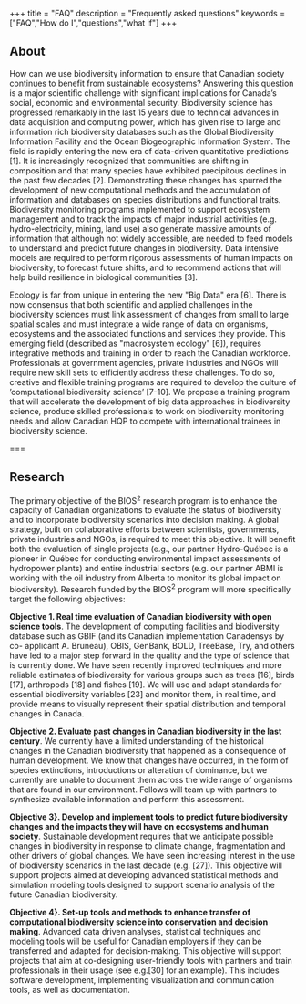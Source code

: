 +++
title = "FAQ"
description = "Frequently asked questions"
keywords = ["FAQ","How do I","questions","what if"]
+++


## About

How can we use biodiversity information to ensure that Canadian society
continues to benefit from sustainable ecosystems? Answering this question is a
major scientific challenge with significant implications for Canada’s social,
economic and environmental security. Biodiversity science has progressed
remarkably in the last 15 years due to technical advances in data acquisition
and computing power, which has given rise to large and information rich
biodiversity databases such as the Global Biodiversity Information Facility
and the Ocean Biogeographic Information System. The field is rapidly entering
the new era of data-driven quantitative predictions [1]. It is increasingly
recognized that communities are shifting in composition and that many species
have exhibited precipitous declines in the past few decades [2]. Demonstrating
these changes has spurred the development of new computational methods and the
accumulation of information and databases on species distributions and
functional traits. Biodiversity monitoring programs implemented to support
ecosystem management and to track the impacts of major industrial activities
(e.g. hydro-electricity, mining, land use) also generate massive amounts of
information that although not widely accessible, are needed to feed models to
understand and predict future changes in biodiversity. Data intensive models
are required to perform rigorous assessments of human impacts on biodiversity,
to forecast future shifts, and to recommend actions that will help build
resilience in biological communities [3].

Ecology is far from unique in entering the new "Big Data" era [6]. There is
now consensus that both scientific and applied challenges in the biodiversity
sciences must link assessment of changes from small to large spatial scales
and must integrate a wide range of data on organisms, ecosystems and the
associated functions and services they provide. This emerging field (described
as "macrosystem ecology" [6]), requires integrative methods and training in
order to reach the Canadian workforce. Professionals at government agencies,
private industries and NGOs will require new skill sets to efficiently address
these challenges. To do so, creative and flexible training programs are
required to develop the culture of ’computational biodiversity science’
[7-10]. We propose a training program that will accelerate the development of
big data approaches in biodiversity science, produce skilled professionals to
work on biodiversity monitoring needs and allow Canadian HQP to compete with
international trainees in biodiversity science.


===
## Research

The primary objective of the  BIOS<sup>2</sup> research program is to enhance the
capacity of Canadian organizations to evaluate the status of biodiversity and
to incorporate biodiversity scenarios into decision making. A global strategy,
built on collaborative efforts between scientists, governments, private
industries and NGOs, is required to meet this objective. It will benefit both the evaluation of single projects (e.g., our
partner Hydro-Québec is a pioneer in Québec for conducting environmental
impact assessments of hydropower plants) and entire industrial sectors (e.g.
our partner ABMI is working with the oil industry from Alberta to monitor its
global impact on biodiversity). Research funded by the BIOS<sup>2</sup> program will
more specifically target the following objectives:

**Objective 1. Real time evaluation of Canadian biodiversity with open
science tools**. The development of computing facilities and biodiversity
database such as GBIF (and its Canadian implementation Canadensys by co-
applicant A. Bruneau), OBIS, GenBank, BOLD, TreeBase, Try, and others have led to a
major step forward in the quality and the type of science that is currently
done. We have seen recently improved techniques and more reliable estimates of
biodiversity for various groups such as trees [16], birds [17], arthropods
[18] and fishes [19]. We will
use and adapt standards for essential biodiversity variables [23] and monitor
them, in real time, and provide means to visually represent their spatial
distribution and temporal changes in Canada.

**Objective 2. Evaluate past changes in Canadian biodiversity in the
last century**. We currently have a limited understanding of the historical
changes in the Canadian biodiversity that happened as a consequence of human
development. We know that changes have occurred, in the form of species
extinctions, introductions or alteration of dominance, but we currently are
unable to document them across the wide range of organisms that are
found in our environment. Fellows will team up with partners to synthesize available information
and perform this assessment.

**Objective 3}. Develop and implement tools to predict future
biodiversity changes and the impacts they will have on ecosystems and human
society**. Sustainable development requires that we anticipate possible changes
in biodiversity in response to climate change, fragmentation and other drivers
of global changes. We have seen increasing interest in the use of biodiversity
scenarios in the last decade (e.g. [27]). This objective will support projects aimed at
developing advanced statistical methods and simulation modeling tools designed
to support scenario analysis of the future Canadian biodiversity.

**Objective 4}. Set-up tools and methods to enhance transfer of
computational biodiversity science into conservation and decision making**.
Advanced data driven analyses, statistical techniques and modeling tools will
be useful for Canadian employers if they can be transferred and adapted for
decision-making. This objective will support projects that aim at co-designing
user-friendly tools with partners and train professionals in their usage (see
e.g.[30] for an example). This includes software development, implementing
visualization and communication tools, as well as documentation. 



